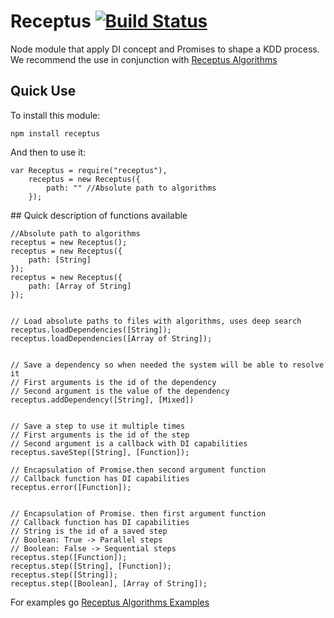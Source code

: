 # Receptus [![Build Status](https://travis-ci.org/RocAlayo/receptus.svg)](https://travis-ci.org/RocAlayo/receptus)

Node module that apply DI concept and Promises to shape a KDD process. We recommend the use in conjunction with [Receptus Algorithms](http://github.com/RocAlayo/receptus-algorithms) 

## Quick Use

To install this module:

	npm install receptus
	
And then to use it:

	var Receptus = require("receptus"),
		receptus = new Receptus({
			path: "" //Absolute path to algorithms
		});


## Quick description of functions available


	//Absolute path to algorithms
	receptus = new Receptus();
	receptus = new Receptus({
		path: [String]
	});
	receptus = new Receptus({
		path: [Array of String]
	});


    // Load absolute paths to files with algorithms, uses deep search
	receptus.loadDependencies([String]);
	receptus.loadDependencies([Array of String]);
	
	
	// Save a dependency so when needed the system will be able to resolve it
	// First arguments is the id of the dependency
	// Second argument is the value of the dependency
	receptus.addDependency([String], [Mixed]) 
	
	
	// Save a step to use it multiple times
	// First arguments is the id of the step
	// Second argument is a callback with DI capabilities
	receptus.saveStep([String], [Function]);
	
	// Encapsulation of Promise.then second argument function
	// Callback function has DI capabilities 
	receptus.error([Function]);
	
	
	// Encapsulation of Promise. then first argument function
	// Callback function has DI capabilities
	// String is the id of a saved step
	// Boolean: True -> Parallel steps
	// Boolean: False -> Sequential steps
	receptus.step([Function]);
	receptus.step([String], [Function]);
	receptus.step([String]);
	receptus.step([Boolean], [Array of String]);
	

For examples go [Receptus Algorithms Examples](http://github.com/RocAlayo/receptus-algorithms/tree/master/examples)


